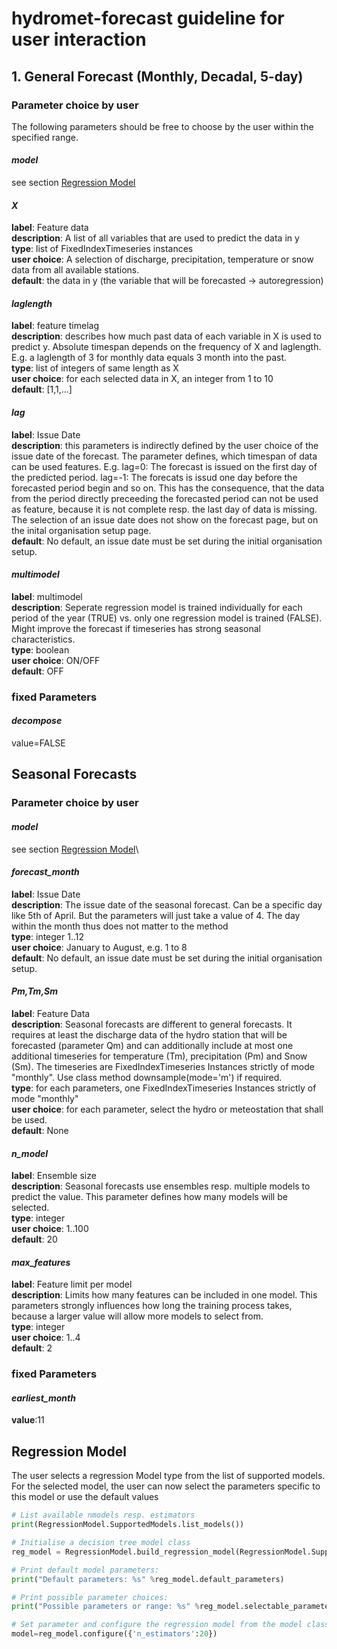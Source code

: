 ﻿
# hydromet-forecast guideline for user interaction

## 1. General Forecast (Monthly, Decadal, 5-day)

### Parameter choice by user
The following parameters should be free to choose by the user within the specified range. 

#### _model_
see section [Regression Model](#regression-model)

#### _X_
**label**: Feature data\
**description**: A list of all variables that are used to predict the data in y\
**type**: list of FixedIndexTimeseries instances\
**user choice**: A selection of discharge, precipitation, temperature or snow data from all available stations.\
**default**: the data in y (the variable that will be forecasted -> autoregression)

#### _laglength_
**label**: feature timelag\
**description**: describes how much past data of each variable in X is used to predict y. Absolute timespan depends on the frequency of X and laglength. E.g. a laglength of 3 for monthly data equals 3 month into the past.\
**type**: list of integers of same length as X\
**user choice**: for each selected data in X, an integer from 1 to 10\
**default**: [1,1,...]

#### _lag_
**label**: Issue Date\
**description**: this parameters is indirectly defined by the user choice of the issue date of the forecast. The parameter defines, which timespan of data can be used features. 
E.g. lag=0: The forecast is issued on the first day of the predicted period. lag=-1: The forecats is issud one day before the forecasted period begin and so on. This has the consequence, that the data from the period directly preceeding the forecasted period can not be used as feature, because it is not complete resp. the last day of data is missing. The selection of an issue date does not show on the forecast page, but on the inital organisation setup page.\
**default**: No default, an issue date must be set during the initial organisation setup.

#### _multimodel_
**label**: multimodel\
**description**: Seperate regression model is trained individually for each period of the year (TRUE) vs. only one regression model is trained (FALSE). Might improve the forecast if timeseries has strong seasonal characteristics.\
**type**: boolean\
**user choice**: ON/OFF\
**default**: OFF

### fixed Parameters

#### _decompose_
value=FALSE


## Seasonal Forecasts

### Parameter choice by user
#### _model_
see section [Regression Model](#regression-model)\

#### _forecast_month_
**label**: Issue Date\
**description**: The issue date of the seasonal forecast. Can be a specific day like 5th of April. But the parameters will just take a value of 4. The day within the month thus does not matter to the method\
**type**: integer 1..12\
**user choice**: January to August, e.g. 1 to 8\
**default**: No default, an issue date must be set during the initial organisation setup.

#### _Pm,Tm,Sm_
**label**: Feature Data\
**description**: Seasonal forecasts are different to general forecasts. It requires at least the discharge data of the hydro station that will be forecasted (parameter Qm) and can additionally include at most one additional timeseries for temperature (Tm), precipitation (Pm) and Snow (Sm). The timeseries are FixedIndexTimeseries Instances strictly of mode "monthly". Use class method downsample(mode='m') if required.\
**type**: for each parameters, one FixedIndexTimeseries Instances strictly of mode "monthly"\
**user choice**: for each parameter, select the hydro or meteostation that shall be used.\
**default**: None

#### _n_model_
**label**: Ensemble size\
**description**: Seasonal forecasts use ensembles resp. multiple models to predict the value. This parameter defines how many models will be selected.\
**type**: integer\
**user choice**: 1..100\
**default**: 20

#### _max_features_
**label**: Feature limit per model\
**description**: Limits how many features can be included in one model. This parameters strongly influences how long the training process takes, because a larger value will allow more models to select from.\
**type**: integer\
**user choice**: 1..4\
**default**: 2

### fixed Parameters
#### _earliest_month_
**value**:11


## Regression Model

The user selects a regression Model type from the list of supported models. For the selected model, the user can now select the parameters specific to this model or use the default values

```python
# List available nmodels resp. estimators
print(RegressionModel.SupportedModels.list_models())

# Initialise a decision tree model class
reg_model = RegressionModel.build_regression_model(RegressionModel.SupportedModels(3))

# Print default model parameters:
print("Default parameters: %s" %reg_model.default_parameters)

# Print possible parameter choices:
print("Possible parameters or range: %s" %reg_model.selectable_parameters)

# Set parameter and configure the regression model from the model class
model=reg_model.configure({'n_estimators':20})  
```


